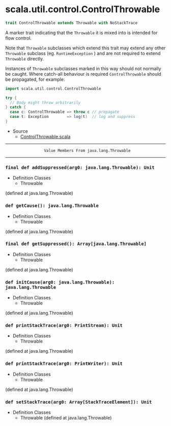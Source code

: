 
#                     scala.util.control.ControlThrowable                     #

```scala
trait ControlThrowable extends Throwable with NoStackTrace
```

A marker trait indicating that the `Throwable` it is mixed into is intended for
flow control.

Note that `Throwable` subclasses which extend this trait may extend any other
 `Throwable` subclass (eg. `RuntimeException` ) and are not required to extend
 `Throwable` directly.

Instances of `Throwable` subclasses marked in this way should not normally be
caught. Where catch-all behaviour is required `ControlThrowable` should be
propagated, for example:

```scala
import scala.util.control.ControlThrowable

try {
  // Body might throw arbitrarily
} catch {
  case c: ControlThrowable => throw c // propagate
  case t: Exception        => log(t)  // log and suppress
}
```

* Source
  * [ControlThrowable.scala](https://github.com/scala/scala/tree/6d09a1ba5f/src/library/scala/util/control/ControlThrowable.scala#L1)


--------------------------------------------------------------------------------
                     Value Members From java.lang.Throwable
--------------------------------------------------------------------------------


### `final def addSuppressed(arg0: java.lang.Throwable): Unit`               ###

* Definition Classes
  * Throwable

(defined at java.lang.Throwable)


### `def getCause(): java.lang.Throwable`                                    ###

* Definition Classes
  * Throwable

(defined at java.lang.Throwable)


### `final def getSuppressed(): Array[java.lang.Throwable]`                  ###

* Definition Classes
  * Throwable

(defined at java.lang.Throwable)


### `def initCause(arg0: java.lang.Throwable): java.lang.Throwable`          ###

* Definition Classes
  * Throwable

(defined at java.lang.Throwable)


### `def printStackTrace(arg0: PrintStream): Unit`                           ###

* Definition Classes
  * Throwable

(defined at java.lang.Throwable)


### `def printStackTrace(arg0: PrintWriter): Unit`                           ###

* Definition Classes
  * Throwable

(defined at java.lang.Throwable)


### `def setStackTrace(arg0: Array[StackTraceElement]): Unit`                ###

* Definition Classes
  * Throwable
(defined at java.lang.Throwable)
